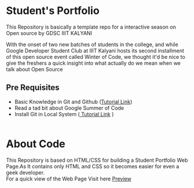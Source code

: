 # <b>Student's Portfolio</b>

This Repository is basically a template repo for a interactive season on Open source by GDSC IIIT KALYANI 

With the onset of two new batches of students in the college, and while Google Developer Student Club at IIIT Kalyani hosts its second installment of this open source event called Winter of Code, we thought it'd be nice to give the freshers a quick insight into what actually do we mean when we talk about Open Source
<br>

## <b>Pre Requisites</b>

- Basic Knowledge in Git and Github (<a href="https://www.youtube.com/watch?v=qMnWJ30tMSU">Tutorial Link</a>)
- Read a tad bit about Google Summer of Code
- Install Git in Local System (<a href="https://www.youtube.com/watch?v=2j7fD92g-gE)"> Tutorial Link</a> )
<br><br>

# About Code 
 
 This Repository is based on HTML/CSS for building a Student Portfolio Web Page.As It contains only HTML and CSS so it becomes easier for even a geek developer.
 <br>
 For a quick view of the Web Page Visit here <a href='https://gdsc-iiit-kalyani.github.io/Student-Portfolio/'>Preview</a>
